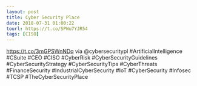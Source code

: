 ```yaml
---
layout: post
title: Cyber Security Place
date: 2018-07-31 01:00:22
tourl: https://t.co/SPWu7YJR54
tags: [CISO]
---
```

https://t.co/3mGPSWnNDq via @cybersecuritypl #ArtificialIntelligence #CSuite #CEO #CISO #CyberRisk #CyberSecurityGuidelines #CyberSecurityStrategy #CyberSecurityTips #CyberThreats #FinanceSecurity #IndustrialCyberSecurity #IoT #CyberSecurity #Infosec #TCSP #TheCyberSecurityPlace